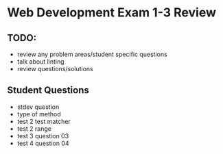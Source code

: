 # Web Development Exam 1-3 Review
## TODO:
- review any problem areas/student specific questions
- talk about linting
- review questions/solutions


## Student Questions
- stdev question
- type of method
- test 2 test matcher
- test 2 range
- test 3 question 03
- test 4 question 04